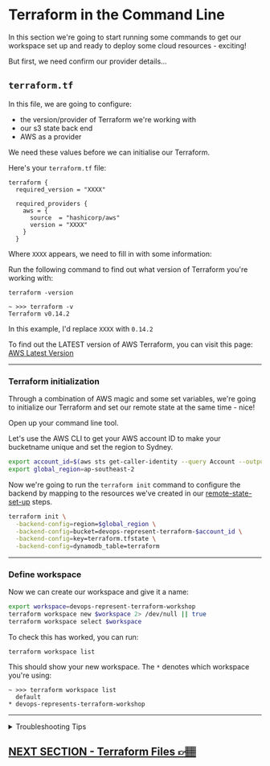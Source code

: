 # Terraform in the Command Line

In this section we're going to start running some commands to get our workspace set up and ready to deploy some cloud resources - exciting!

But first, we need confirm our provider details...

## `terraform.tf`

In this file, we are going to configure:

- the version/provider of Terraform we're working with
- our s3 state back end
- AWS as a provider

We need these values before we can initialise our Terraform.

Here's your `terraform.tf` file:

```
terraform {
  required_version = "XXXX"

  required_providers {
    aws = {
      source  = "hashicorp/aws"
      version = "XXXX"
    }
  }

```

Where `XXXX` appears, we need to fill in with some information:

Run the following command to find out what version of Terraform you're working with:

`terraform -version`
```
~ >>> terraform -v
Terraform v0.14.2
```

In this example, I'd replace `XXXX` with `0.14.2`

To find out the LATEST version of AWS Terraform, you can visit this page: [AWS Latest Version](https://registry.terraform.io/providers/hashicorp/aws/latest)

---

### Terraform initialization

Through a combination of AWS magic and some set variables, we're going to initialize our Terraform and set our remote state at the same time - nice!

Open up your command line tool.

Let's use the AWS CLI to get your AWS account ID to make your bucketname unique and set the region to Sydney.

```bash
export account_id=$(aws sts get-caller-identity --query Account --output text)
export global_region=ap-southeast-2
```

Now we're going to run the `terraform init` command to configure the backend by mapping to the resources we've created in our [remote-state-set-up](04-remote-state-set-up.md) steps. 

```bash
terraform init \
  -backend-config=region=$global_region \
  -backend-config=bucket=devops-represent-terraform-$account_id \
  -backend-config=key=terraform.tfstate \
  -backend-config=dynamodb_table=terraform
```

---


### Define workspace

Now we can create our workspace and give it a name:

```bash
export workspace=devops-represent-terraform-workshop
terraform workspace new $workspace 2> /dev/null || true
terraform workspace select $workspace
```

To check this has worked, you can run:

`terraform workspace list`

This should show your new workspace. The `*` denotes which workspace you're using:
```
~ >>> terraform workspace list
  default
* devops-represents-terraform-workshop
```

--- 

<details><summary>Troubleshooting Tips</summary><p>

You'll face some issues if your initialization details don't match your backend you've created:

This needs to match the **s3 Bucket** you created in your [Remote State Stack](../remote_state/stack.yaml)

`-backend-config=bucket=devops-represent-terraform-$account_id \` 


This needs to match the **DynamoDB table** name you created in your [Remote State Stack](../remote_state/stack.yaml)

`-backend-config=dynamodb_table=terraform` 

If you've had some issues already and the `terraform-init` command is telling you the bucket doesn't exist, try the following command to remove th state lock file:

`rm -rf .terraform .terraform.lock.hcl`

</p></details>


## [NEXT SECTION - Terraform Files 👉🏽](05-terraform-files.md)

